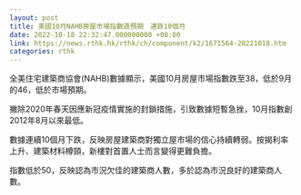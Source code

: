 ```yaml
---
layout: post
title: 美國10月NAHB房屋市場指數遜預期　連跌10個月
date: 2022-10-18 22:32:47.000000000 +08:00
link: https://news.rthk.hk/rthk/ch/component/k2/1671564-20221018.htm
categories: rthk
---
```


全美住宅建築商協會(NAHB)數據顯示，美國10月房屋市場指數跌至38，低於9月的46，低於市場預期。

撇除2020年春天因應新冠疫情實施的封鎖措施，引致數據短暫急挫，10月指數創2012年8月以來最低。

數據連續10個月下跌，反映房屋建築商對獨立屋市場的信心持續轉弱。按揭利率上升、建築材料樽頸，新樓對首置人士而言變得更難負擔。

指數低於50，反映認為市況欠佳的建築商人數，多於認為市況良好的建築商人數。
